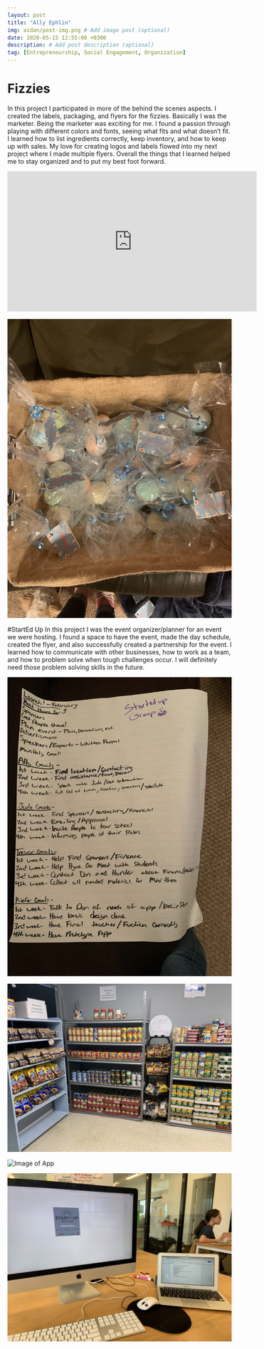 ```yaml
---
layout: post
title: "Ally Ephlin"
img: aidan/post-img.png # Add image post (optional)
date: 2020-05-15 12:55:00 +0300
description: # Add post description (optional)
tag: [Entrepreneurship, Social Engagement, Organization]
---
```

# Fizzies
In this project I participated in more of the behind the scenes aspects. I created the labels, packaging, and flyers for the fizzies. Basically I was the marketer. Being the marketer was exciting for me. I found a passion through playing with different colors and fonts, seeing what fits and what doesn’t fit. I learned how to list ingredients correctly, keep inventory, and how to keep up with sales. My love for creating logos and labels flowed into my next project where I made multiple flyers. Overall the things that I learned helped me to stay organized and to put my best foot forward.

<iframe width="560" height="315" src="https://www.youtube.com/embed/cR0ozvdnwFM" frameborder="0" allow="accelerometer; autoplay; encrypted-media; gyroscope; picture-in-picture" allowfullscreen></iframe>

![Image of App](../assets/img/ally/f1.jpg)


#StartEd Up
In this project I was the event organizer/planner for an event we were hosting. I found a space to have the event, made the day schedule, created the flyer, and also successfully created a partnership for the event. I learned how to communicate with other businesses, how to work as a team, and how to problem solve when tough challenges occur. I will definitely need those problem solving skills in the future.

![Image of App](../assets/img/ally/su1.jpg)

![Image of App](../assets/img/ally/su2.jpg)

![Image of App](../assets/img/ally/su3.jpg)

![Image of App](../assets/img/ally/su4.jpg)
